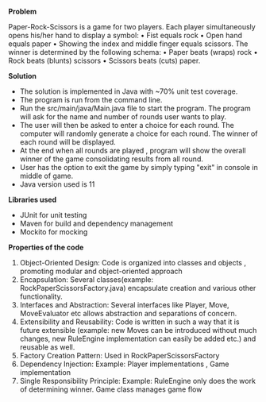 **Problem**

Paper-Rock-Scissors is a game for two players. Each player simultaneously opens his/her hand to display
a symbol:
• Fist equals rock
• Open hand equals paper
• Showing the index and middle finger equals scissors.
The winner is determined by the following schema:
• Paper beats (wraps) rock
• Rock beats (blunts) scissors
• Scissors beats (cuts) paper.

**Solution**
- The solution is implemented in Java with ~70% unit test coverage. 
- The program is run from the command line.
- Run the src/main/java/Main.java file to start the program. The program will ask for the name and number of rounds user wants to play.
- The user will then be asked to enter a choice for each round. The computer will randomly generate a choice for each
  round. The winner of each round will be displayed.
- At the end when all rounds are played , program will show the overall winner of the game consolidating results from all round.
- User has the option to exit the game by simply typing "exit" in console in middle of game.
- Java version used is 11

**Libraries used**
- JUnit for unit testing
- Maven for build and dependency management
- Mockito for mocking

**Properties of the code**
1. Object-Oriented Design: Code is organized into classes and objects , promoting modular and object-oriented approach
2. Encapsulation: Several classes(example: RockPaperScissorsFactory.java) encapsulate creation and various other functionality.
3. Interfaces and Abstraction: Several interfaces like Player, Move, MoveEvaluator etc allows abstraction and separations of concern.
4. Extensibility and Reusability: Code is written in such a way that it is future extensible (example: new Moves can be introduced without much changes,
new RuleEngine implementation can easily be added etc.) and reusable as well.
5. Factory Creation Pattern: Used in RockPaperScissorsFactory
6. Dependency Injection: Example: Player implementations , Game implementation
7. Single Responsibility Principle: Example: RuleEngine only does the work of determining winner. Game class manages game flow

